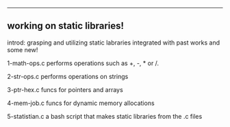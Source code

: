 -------------------------------
working on static libraries!
-------------------------------
introd: grasping and utilizing static labraries integrated with past works and some new! 

1-math-ops.c
performs operations such as +, -, * or /.

2-str-ops.c
performs operations on strings

3-ptr-hex.c
funcs for pointers and arrays

4-mem-job.c
funcs for dynamic memory allocations

5-statistian.c
a bash script that makes static libraries from the .c files
